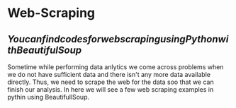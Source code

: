 # Web-Scraping

## $You can find codes for webscraping using Python with BeautifulSoup$

Sometime while performing data anlytics we come across problems when we do not have sufficient data and there isn't any more data available directly. Thus, we need to scrape the web for the data soo that we can finish our analysis. In here we will see a few web scraping examples in pythin using BeautifullSoup.

